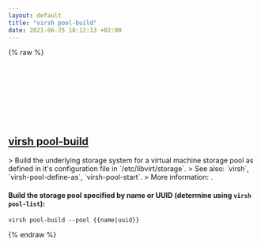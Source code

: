```yaml
---
layout: default
title: "virsh pool-build"
date: 2021-06-25 18:12:13 +02:00
---
```

{% raw %}
<h2 id="virsh-pool-build">
  <a href="/en/common/virsh-pool-build.html">virsh pool-build</a> <a href="#virsh-pool-build"><svg class="icon">
    <use href="/assets/images/unicode_sprite.svg#link" />
  </svg></a>
</h2>
> Build the underlying storage system for a virtual machine storage pool as defined in it's configuration file in `/etc/libvirt/storage`.
> See also: `virsh`, `virsh-pool-define-as`, `virsh-pool-start`.
> More information: <https://manned.org/virsh>.

#### Build the storage pool specified by name or UUID (determine using `virsh pool-list`):
```shell
virsh pool-build --pool {{name|uuid}}
```
{% endraw %}